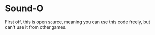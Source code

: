 # Sound-O

First off, this is open source, meaning you can use this code freely, but can't use it from other games.
